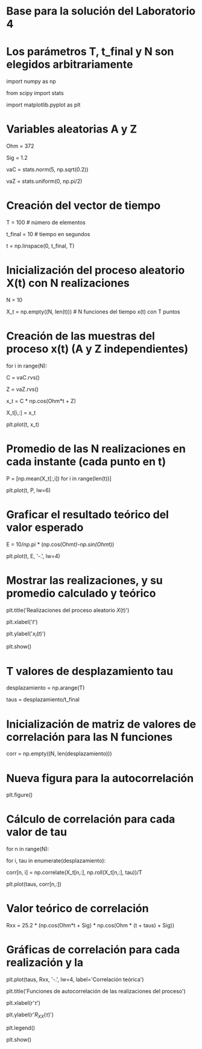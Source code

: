 ﻿# Base para la solución del Laboratorio 4

# Los parámetros T, t_final y N son elegidos arbitrariamente

import numpy as np

from scipy import stats

import matplotlib.pyplot as plt

# Variables aleatorias A y Z

Ohm = 372

Sig = 1.2

vaC = stats.norm(5, np.sqrt(0.2))

vaZ = stats.uniform(0, np.pi/2)

# Creación del vector de tiempo

T = 100 # número de elementos

t_final = 10 # tiempo en segundos

t = np.linspace(0, t_final, T)

# Inicialización del proceso aleatorio X(t) con N realizaciones

N = 10

X_t = np.empty((N, len(t))) # N funciones del tiempo x(t) con T puntos

# Creación de las muestras del proceso x(t) (A y Z independientes)

for i in range(N):

C = vaC.rvs()

Z = vaZ.rvs()

x_t = C * np.cos(Ohm*t + Z)

X_t[i,:] = x_t

plt.plot(t, x_t)

# Promedio de las N realizaciones en cada instante (cada punto en t)

P = [np.mean(X_t[:,i]) for i in range(len(t))]

plt.plot(t, P, lw=6)

# Graficar el resultado teórico del valor esperado

E = 10/np.pi * (np.cos(Ohm*t)-np.sin(Ohm*t))

plt.plot(t, E, '-.', lw=4)

# Mostrar las realizaciones, y su promedio calculado y teórico

plt.title('Realizaciones del proceso aleatorio $X(t)$')

plt.xlabel('$t$')

plt.ylabel('$x_i(t)$')

plt.show()

# T valores de desplazamiento tau

desplazamiento = np.arange(T)

taus = desplazamiento/t_final

# Inicialización de matriz de valores de correlación para las N funciones

corr = np.empty((N, len(desplazamiento)))

# Nueva figura para la autocorrelación

plt.figure()

# Cálculo de correlación para cada valor de tau

for n in range(N):

for i, tau in enumerate(desplazamiento):

corr[n, i] = np.correlate(X_t[n,:], np.roll(X_t[n,:], tau))/T

plt.plot(taus, corr[n,:])

# Valor teórico de correlación

Rxx = 25.2 * (np.cos(Ohm*t + Sig) * np.cos(Ohm * (t + taus) + Sig))

# Gráficas de correlación para cada realización y la

plt.plot(taus, Rxx, '-.', lw=4, label='Correlación teórica')

plt.title('Funciones de autocorrelación de las realizaciones del proceso')

plt.xlabel(r'$\tau$')

plt.ylabel(r'$R_{XX}(\tau)$')

plt.legend()

plt.show()
